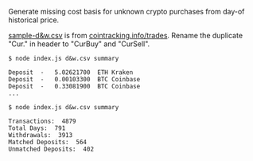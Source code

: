 Generate missing cost basis for unknown crypto purchases from day-of historical price.

[sample-d&w.csv](https://github.com/raineorshine/cost-basis-filler/blob/master/sample-d%26w.csv) is from [cointracking.info/trades](https://cointracking.info/trades.php). Rename the duplicate "Cur." in header to "CurBuy" and "CurSell".

    $ node index.js d&w.csv summary

    Deposit  -   5.02621700  ETH Kraken
    Deposit  -   0.00103300  BTC Coinbase
    Deposit  -   0.33081900  BTC Coinbase
    ...

    $ node index.js d&w.csv summary

    Transactions:  4879
    Total Days:  791
    Withdrawals:  3913
    Matched Deposits:  564
    Unmatched Deposits:  402
